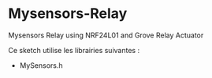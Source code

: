 # Mysensors-Relay
Mysensors Relay using NRF24L01 and Grove Relay Actuator

Ce sketch utilise les librairies suivantes :
  - MySensors.h
  

